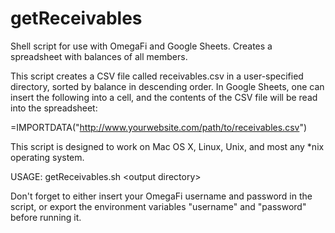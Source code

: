 # getReceivables
Shell script for use with OmegaFi and Google Sheets. Creates a spreadsheet with balances of all members.

This script creates a CSV file called receivables.csv in a user-specified directory, sorted by balance in descending order. In Google Sheets, one can insert the following into a cell, and the contents of the CSV file will be read into the spreadsheet:

=IMPORTDATA("http://www.yourwebsite.com/path/to/receivables.csv")

This script is designed to work on Mac OS X, Linux, Unix, and most any *nix operating system.

USAGE:
getReceivables.sh \<output directory\>

Don't forget to either insert your OmegaFi username and password in the script, or export the environment variables "username" and "password" before running it.
